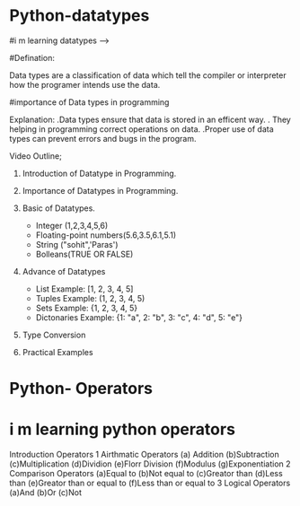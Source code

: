 # Python-datatypes
#i m learning datatypes  -->

#Defination:

Data types are a classification of data which tell the compiler or interpreter how the programer intends use the data.

#importance of Data types in programming

Explanation:
.Data types ensure that data is stored in an efficent way.
. They helping in programming correct operations on data.
.Proper use of data types can prevent errors and bugs in the program.


Video Outline;
1. Introduction of Datatype in Programming.
2. Importance of Datatypes in Programming.
3. Basic of Datatypes.
    * Integer (1,2,3,4,5,6)
    * Floating-point numbers(5.6,3.5,6.1,5.1)
    * String ("sohit",'Paras')
    * Bolleans(TRUE OR FALSE)

4. Advance of Datatypes
    * List             Example: [1, 2, 3, 4, 5]
    * Tuples           Example: (1, 2, 3, 4, 5)
    * Sets             Example: {1, 2, 3, 4, 5}
    * Dictonaries      Example: {1: "a", 2: "b", 3: "c", 4: "d", 5: "e"}

5. Type Conversion
6. Practical Examples

# Python- Operators
# i m learning python operators

Introduction Operators
1 Airthmatic Operators
    (a) Addition
    (b)Subtraction
    (c)Multiplication
    (d)Dividion
    (e)Florr Division
    (f)Modulus
    (g)Exponentiation
2 Comparison Operators
    (a)Equal to
    (b)Not equal to
    (c)Greator than
    (d)Less than
    (e)Greator than or equal to
    (f)Less than or equal to
3 Logical Operators
    (a)And
    (b)Or
    (c)Not
    